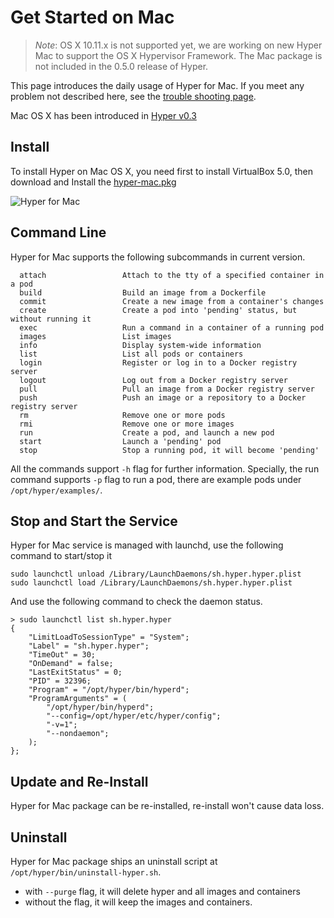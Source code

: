 # Get Started on Mac

> *Note*: OS X 10.11.x is not supported yet, we are working on new Hyper Mac to support the OS X Hypervisor Framework. The Mac package is not included in the 0.5.0 release of Hyper.

This page introduces the daily usage of Hyper for Mac. If you meet any problem not described here, see the [trouble shooting page](../trouble_shooting/darwin.md).

Mac OS X has been introduced in [Hyper v0.3](http://docs.hypercontainer.io/release_notes/v0.3.html)

## Install

To install Hyper on Mac OS X, you need first to install VirtualBox 5.0, then download and Install the [hyper-mac.pkg](http://hyper-install.s3.amazonaws.com/hyper-mac.pkg)

![Hyper for Mac](https://trello-attachments.s3.amazonaws.com/55b62cf71a91815134fb04d1/620x438/1777c86bec3f4ca95ff9ff5eb8552c39/Install_Hyper_2015-07-30_00-50-54.png)

## Command Line

Hyper for Mac supports the following subcommands in current version.

	  attach                 Attach to the tty of a specified container in a pod
	  build                  Build an image from a Dockerfile
	  commit                 Create a new image from a container's changes
	  create                 Create a pod into 'pending' status, but without running it
	  exec                   Run a command in a container of a running pod
	  images                 List images
	  info                   Display system-wide information
	  list                   List all pods or containers
	  login                  Register or log in to a Docker registry server
	  logout                 Log out from a Docker registry server
	  pull                   Pull an image from a Docker registry server
	  push                   Push an image or a repository to a Docker registry server
	  rm                     Remove one or more pods
	  rmi                    Remove one or more images
	  run                    Create a pod, and launch a new pod
	  start                  Launch a 'pending' pod
	  stop                   Stop a running pod, it will become 'pending'

All the commands support `-h` flag for further information. Specially, the run command supports `-p` flag to run a pod, there are example pods under `/opt/hyper/examples/`.

## Stop and Start the Service

Hyper for Mac service is managed with launchd, use the following command to start/stop it

	sudo launchctl unload /Library/LaunchDaemons/sh.hyper.hyper.plist
	sudo launchctl load /Library/LaunchDaemons/sh.hyper.hyper.plist

And use the following command to check the daemon status.

	> sudo launchctl list sh.hyper.hyper
	{
		"LimitLoadToSessionType" = "System";
		"Label" = "sh.hyper.hyper";
		"TimeOut" = 30;
		"OnDemand" = false;
		"LastExitStatus" = 0;
		"PID" = 32396;
		"Program" = "/opt/hyper/bin/hyperd";
		"ProgramArguments" = (
			"/opt/hyper/bin/hyperd";
			"--config=/opt/hyper/etc/hyper/config";
			"-v=1";
			"--nondaemon";
		);
	};

## Update and Re-Install

Hyper for Mac package can be re-installed, re-install won't cause data loss.

## Uninstall

Hyper for Mac package ships an uninstall script at `/opt/hyper/bin/uninstall-hyper.sh`.

- with `--purge` flag, it will delete hyper and all images and containers
- without the flag, it will keep the images and containers.
